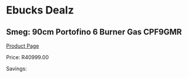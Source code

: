 
# Ebucks Dealz
## Smeg: 90cm Portofino 6 Burner Gas CPF9GMR
[Product Page](https://www.ebucks.com/web/shop/productSelected.do?prodId=1173106711&catId=1196429345)

Price: R40999.00

Savings: 


	